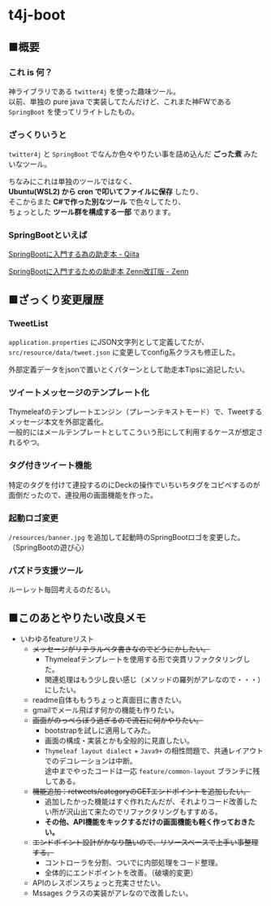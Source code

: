 # t4j-boot

## ■概要

### これ is 何？

神ライブラリである `twitter4j` を使った趣味ツール。  
以前、単独の pure java で実装してたんだけど、これまた神FWである `SpringBoot` を使ってリライトしたもの。

### ざっくりいうと

`twitter4j` と `SpringBoot` でなんか色々やりたい事を詰め込んだ **ごった煮** みたいなツール。

ちなみにこれは単独のツールではなく、  
**Ubuntu(WSL2) から cron で叩いてファイルに保存** したり、  
そこからまた **C#で作った別なツール** で色々してたり、  
ちょっとした **ツール群を構成する一部** であります。

### SpringBootといえば

[SpringBootに入門する為の助走本 - Qiita](https://qiita.com/sugaryo/items/5695bfcc21365f429767)

[SpringBootに入門するための助走本 Zenn改訂版 - Zenn](https://zenn.dev/sugaryo/books/spring-boot-run-up)

## ■ざっくり変更履歴

### TweetList

`application.properties` にJSON文字列として定義してたが、  
`src/resource/data/tweet.json` に変更してconfig系クラスも修正した。

外部定義データをjsonで置いとくパターンとして助走本Tipsに追記したい。

### ツイートメッセージのテンプレート化

Thymeleafのテンプレートエンジン（プレーンテキストモード）で、Tweetするメッセージ本文を外部定義化。  
一般的にはメールテンプレートとしてこういう形にして利用するケースが想定されるやつ。

### タグ付きツイート機能

特定のタグを付けて連投するのにDeckの操作でいちいちタグをコピペするのが面倒だったので、連投用の画面機能を作った。

### 起動ロゴ変更

`/resources/banner.jpg` を追加して起動時のSpringBootロゴを変更した。（SpringBootの遊び心）

### パズドラ支援ツール

ルーレット毎回考えるのだるい。

## ■このあとやりたい改良メモ

- いわゆるfeatureリスト
  - ~~メッセージがリテラルベタ書きなのでどうにかしたい。~~
    - Thymeleafテンプレートを使用する形で突貫リファクタリングした。
    - 関連処理はもう少し良い感じ（メソッドの羅列がアレなので・・・）にしたい。
  - readme自体ももうちょっと真面目に書きたい。
  - gmailでメール飛ばす何かの機能も作りたい。
  - ~~画面がのっぺらぼう過ぎるので流石に何かやりたい。~~
    - bootstrapを試しに適用してみた。
    - 画面の構成・実装とかも全般的に見直したい。
    - `Thymeleaf layout dialect` + `Java9+` の相性問題で、共通レイアウトでのデコレーションは中断。  
        途中までやったコードは一応 `feature/common-layout` ブランチに残してある。
  - ~~機能追加：retweets/categoryのGETエンドポイントを追加したい。~~
    - 追加したかった機能はすぐ作れたんだが、それよりコード改善したい所が沢山出て来たのでリファクタリングもすすめる。
    - **その他、API機能をキックするだけの画面機能も軽く作っておきたい。**
  - ~~エンドポイント設計がかなり酷いので、リソースベースで上手い事整理する。~~
    - コントローラを分割、ついでに内部処理をコード整理。
    - 全体的にエンドポイントを改善。（破壊的変更）
  - APIのレスポンスちょっと充実させたい。
  - Mssages クラスの実装がアレなので改善したい。
